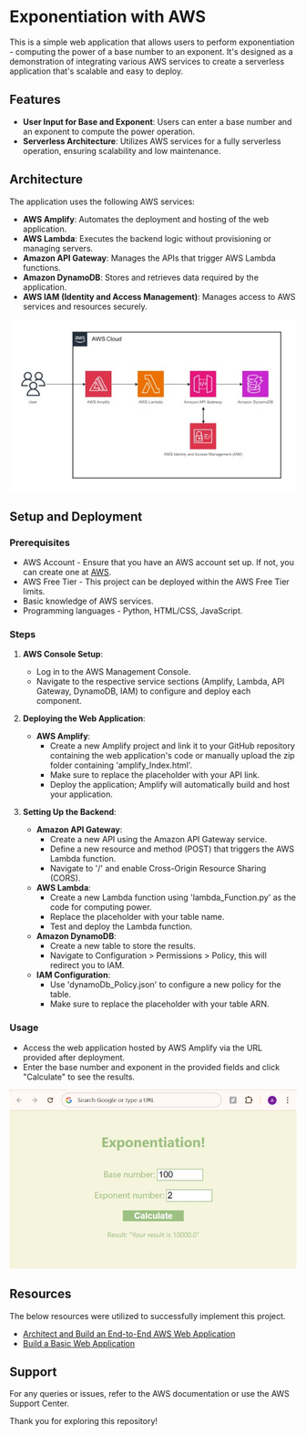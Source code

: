 # Exponentiation with AWS

This is a simple web application that allows users to perform exponentiation - computing the power of a base number to an exponent. It's designed as a demonstration of integrating various AWS services to create a serverless application that's scalable and easy to deploy.

## Features

- **User Input for Base and Exponent**: Users can enter a base number and an exponent to compute the power operation.
- **Serverless Architecture**: Utilizes AWS services for a fully serverless operation, ensuring scalability and low maintenance.

## Architecture

The application uses the following AWS services:

- **AWS Amplify**: Automates the deployment and hosting of the web application.
- **AWS Lambda**: Executes the backend logic without provisioning or managing servers.
- **Amazon API Gateway**: Manages the APIs that trigger AWS Lambda functions.
- **Amazon DynamoDB**: Stores and retrieves data required by the application.
- **AWS IAM (Identity and Access Management)**: Manages access to AWS services and resources securely.

![Flow Diagram](Images/AWSFlowDiagram.jpg)

## Setup and Deployment

### Prerequisites

- AWS Account - Ensure that you have an AWS account set up. If not, you can create one at [AWS](https://aws.amazon.com/).
- AWS Free Tier - This project can be deployed within the AWS Free Tier limits.
- Basic knowledge of AWS services.
- Programming languages - Python, HTML/CSS, JavaScript.

### Steps

1. **AWS Console Setup**:
   - Log in to the AWS Management Console.
   - Navigate to the respective service sections (Amplify, Lambda, API Gateway, DynamoDB, IAM) to configure and deploy each component.

2. **Deploying the Web Application**:
   - **AWS Amplify**:
     - Create a new Amplify project and link it to your GitHub repository containing the web application's code or manually upload the zip folder containing 'amplify_Index.html'.
     - Make sure to replace the placeholder with your API link.
     - Deploy the application; Amplify will automatically build and host your application.
     
3. **Setting Up the Backend**:
   - **Amazon API Gateway**:
     - Create a new API using the Amazon API Gateway service.
     - Define a new resource and method (POST) that triggers the AWS Lambda function.
     - Navigate to '/' and enable Cross-Origin Resource Sharing (CORS).
   - **AWS Lambda**:
     - Create a new Lambda function using 'lambda_Function.py' as the code for computing power.
     - Replace the placeholder with your table name.
     - Test and deploy the Lambda function.
   - **Amazon DynamoDB**:
     - Create a new table to store the results.
     - Navigate to Configuration > Permissions > Policy, this will redirect you to IAM.
   - **IAM Configuration**:
     - Use 'dynamoDb_Policy.json' to configure a new policy for the table.
     - Make sure to replace the placeholder with your table ARN.

### Usage

- Access the web application hosted by AWS Amplify via the URL provided after deployment.
- Enter the base number and exponent in the provided fields and click "Calculate" to see the results.

![Webpage](Images/result.jpg)

## Resources

The below resources were utilized to successfully implement this project. 
- [Architect and Build an End-to-End AWS Web Application](https://youtu.be/7m_q1ldzw0U?si=sSoCqLKHFZttdpRr)
- [Build a Basic Web Application](https://aws.amazon.com/getting-started/hands-on/build-web-app-s3-lambda-api-gateway-dynamodb/)

## Support

For any queries or issues, refer to the AWS documentation or use the AWS Support Center.

Thank you for exploring this repository!
